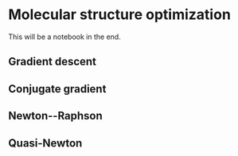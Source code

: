 # Molecular structure optimization

This will be a notebook in the end.

## Gradient descent

## Conjugate gradient

## Newton--Raphson

## Quasi-Newton